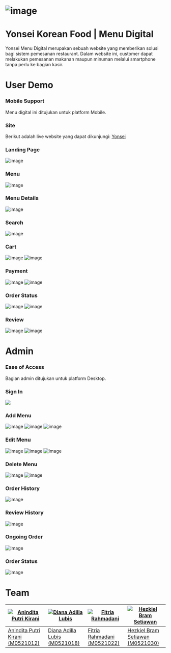 # ![image](https://github.com/haizk/Yonsei-Korean-Food/assets/78388591/e5ba761a-d646-4452-97eb-d11977efa51b)

# Yonsei Korean Food | Menu Digital
Yonsei Menu Digital merupakan sebuah website yang memberikan solusi bagi sistem pemesanan restaurant. Dalam website ini, customer dapat melakukan pemesanan makanan maupun minuman melalui smartphone tanpa perlu ke bagian kasir.


# User Demo

### Mobile Support
Menu digital ini ditujukan untuk platform Mobile.

### Site
Berikut adalah live website yang dapat dikunjungi:  [Yonsei](https://yonsei.nasihosting.com)

### Landing Page
![image](https://github.com/haizk/Yonsei-Korean-Food/assets/78388591/b23adb18-7290-4908-9eab-b7b509bfc417)

### Menu
![image](https://github.com/haizk/Yonsei-Korean-Food/assets/78388591/71587126-b0fc-46fe-a8be-0f09263dfc6e)

### Menu Details
![image](https://github.com/haizk/Yonsei-Korean-Food/assets/78388591/798eb063-0733-4661-ae58-54528ec4f240)

### Search
![image](https://github.com/haizk/Yonsei-Korean-Food/assets/78388591/6aeec7c6-df9a-4d79-9637-8fd39b630e34)

### Cart
![image](https://github.com/haizk/Yonsei-Korean-Food/assets/78388591/6712140a-3584-40f0-8d42-84017912eb6f)
![image](https://github.com/haizk/Yonsei-Korean-Food/assets/78388591/7efc42e3-cfc3-4253-8150-20daddf075ed)

### Payment
![image](https://github.com/haizk/Yonsei-Korean-Food/assets/78388591/81ca1a8a-6bf3-49db-9af4-2480771b22e5)
![image](https://github.com/haizk/Yonsei-Korean-Food/assets/78388591/61f8904f-3355-4e75-a9e2-ed4bee63d73c)

### Order Status
![image](https://github.com/haizk/Yonsei-Korean-Food/assets/78388591/a678ab82-0314-4378-ba17-ac761f3a478c)
![image](https://github.com/haizk/Yonsei-Korean-Food/assets/78388591/4456d35c-4a4e-43a0-9039-030d81a5cb49)

### Review
![image](https://github.com/haizk/Yonsei-Korean-Food/assets/78388591/580e5133-927a-488e-a00d-404687020fb1)
![image](https://github.com/haizk/Yonsei-Korean-Food/assets/78388591/72da33e5-5f96-49b4-9059-5b79c262f953)


# Admin

### Ease of Access
Bagian admin ditujukan untuk platform Desktop.

### Sign In
![](https://iharsh234.github.io/WebApp/images/demo/demo_chart2.JPG)

### Add Menu
![image](https://github.com/haizk/Yonsei-Korean-Food/assets/78388591/8ab2182f-fd12-4b27-b2ba-f48c0d7de7c8)
![image](https://github.com/haizk/Yonsei-Korean-Food/assets/78388591/116dd8d0-4950-4445-801e-760457c808e1)
![image](https://github.com/haizk/Yonsei-Korean-Food/assets/78388591/4a0650fc-6cf5-4a5e-ac6e-e8618d0b9375)

### Edit Menu
![image](https://github.com/haizk/Yonsei-Korean-Food/assets/78388591/a29af469-3abe-4499-bcf2-799136303f48)
![image](https://github.com/haizk/Yonsei-Korean-Food/assets/78388591/05719631-a63e-4c4f-9cb8-14b2bc51acc1)
![image](https://github.com/haizk/Yonsei-Korean-Food/assets/78388591/80defbc2-ebcf-45b0-bac7-03f6ed0a29a3)

### Delete Menu
![image](https://github.com/haizk/Yonsei-Korean-Food/assets/78388591/0216840c-1bc5-4817-981a-4e556245e837)
![image](https://github.com/haizk/Yonsei-Korean-Food/assets/78388591/7f29cf0d-5547-4dea-bdfc-f24489fcb35c)

### Order History
![image](https://github.com/haizk/Yonsei-Korean-Food/assets/78388591/7a220149-ca00-4d64-a950-90a6d5d72cf9)

### Review History
![image](https://github.com/haizk/Yonsei-Korean-Food/assets/78388591/a493ff6c-9da3-4011-8d41-f8f6696ddbdf)

### Ongoing Order
![image](https://github.com/haizk/Yonsei-Korean-Food/assets/78388591/90ff35be-4b16-46a8-af2c-06c6ca633b79)

### Order Status
![image](https://github.com/haizk/Yonsei-Korean-Food/assets/78388591/24b7b945-0a1a-4a55-8653-6fb1c8ddfde7)

# Team

[![Anindita Putri Kirani](https://avatars.githubusercontent.com/u/87638112)](https://github.com/aniindyta) | [![Diana Adilla Lubis](https://avatars.githubusercontent.com/u/112463424)](https://github.com/dianaalbs) | [![Fitria Rahmadani](https://avatars.githubusercontent.com/u/91838067)](https://github.com/ftriara) | [![Hezkiel Bram Setiawan](https://avatars.githubusercontent.com/u/78388591)](https://github.com/haizk)
---|---|---|---
[Anindita Putri Kirani (M0521012)](https://github.com/aniindyta) | [Diana Adilla Lubis (M0521018)](https://github.com/dianaalbs) | [Fitria Rahmadani (M0521022)](https://github.com/ftriara) | [Hezkiel Bram Setiawan (M0521030)](https://github.com/haizk)
